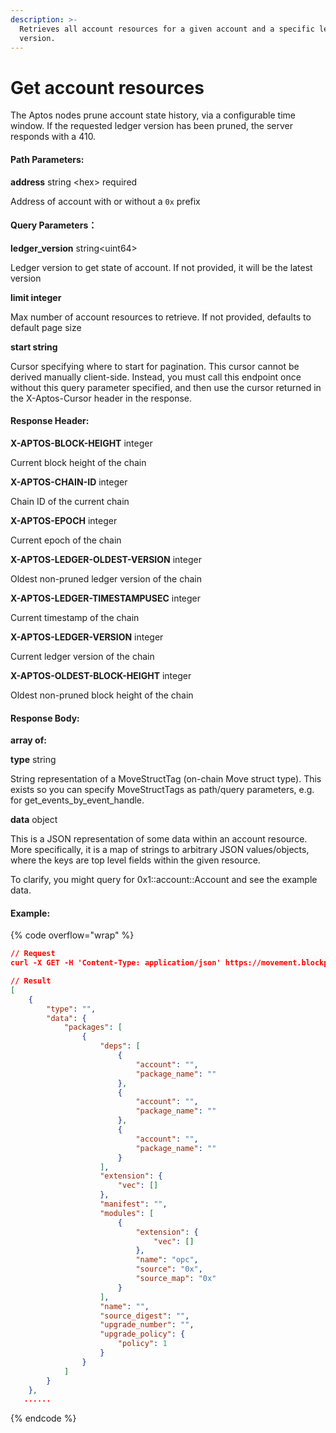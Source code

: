 ```yaml
---
description: >-
  Retrieves all account resources for a given account and a specific ledger
  version.
---
```


# Get account resources

The Aptos nodes prune account state history, via a configurable time window. If the requested ledger version has been pruned, the server responds with a 410.

#### **Path Parameters:**

**address**  string \<hex> required

Address of account with or without a `0x` prefix

#### Query Parameters：

**ledger\_version** string\<uint64>

Ledger version to get state of account. If not provided, it will be the latest version

**limit integer**

Max number of account resources to retrieve. If not provided, defaults to default page size

**start string**

Cursor specifying where to start for pagination. This cursor cannot be derived manually client-side. Instead, you must call this endpoint once without this query parameter specified, and then use the cursor returned in the X-Aptos-Cursor header in the response.

#### **Response Header:**

**X-APTOS-BLOCK-HEIGHT** integer&#x20;

Current block height of the chain

**X-APTOS-CHAIN-ID** integer&#x20;

Chain ID of the current chain

**X-APTOS-EPOCH** integer&#x20;

Current epoch of the chain

**X-APTOS-LEDGER-OLDEST-VERSION** integer&#x20;

Oldest non-pruned ledger version of the chain

**X-APTOS-LEDGER-TIMESTAMPUSEC** integer&#x20;

Current timestamp of the chain

**X-APTOS-LEDGER-VERSION** integer&#x20;

Current ledger version of the chain

**X-APTOS-OLDEST-BLOCK-HEIGHT** integer&#x20;

Oldest non-pruned block height of the chain

#### **Response Body:**

**array of:**

**type** string

String representation of a MoveStructTag (on-chain Move struct type). This exists so you can specify MoveStructTags as path/query parameters, e.g. for get\_events\_by\_event\_handle.

**data** object

This is a JSON representation of some data within an account resource. More specifically, it is a map of strings to arbitrary JSON values/objects, where the keys are top level fields within the given resource.

To clarify, you might query for 0x1::account::Account and see the example data.

#### Example:

{% code overflow="wrap" %}
```json
// Request
curl -X GET -H 'Content-Type: application/json' https://movement.blockpi.network/rpc/v1/your_api_key/v1/accounts/0x6de517a18f003625e7fba9b9dc29b310f2e3026bbeb1997b3ada9de1e3cec8d6/resources

// Result
[
    {
        "type": "",
        "data": {
            "packages": [
                {
                    "deps": [
                        {
                            "account": "",
                            "package_name": ""
                        },
                        {
                            "account": "",
                            "package_name": ""
                        },
                        {
                            "account": "",
                            "package_name": ""
                        }
                    ],
                    "extension": {
                        "vec": []
                    },
                    "manifest": "",
                    "modules": [
                        {
                            "extension": {
                                "vec": []
                            },
                            "name": "opc",
                            "source": "0x",
                            "source_map": "0x"
                        }
                    ],
                    "name": "",
                    "source_digest": "",
                    "upgrade_number": "",
                    "upgrade_policy": {
                        "policy": 1
                    }
                }
            ]
        }
    },
   ......
```
{% endcode %}
